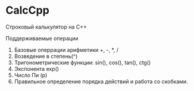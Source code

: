 # CalcCpp

Строковый калькулятор на С++

Поддерживаемые операции

1. Базовые оперрации арифметики +, -, *, /
2. Возведение в степень(^)
3. Тригонометрические функции: sin(), cos(), tan(), ctg()
4. Экспонента exp()
5. Число Пи (p)
6. Правильное определение порядка действий и работа со скобками.


